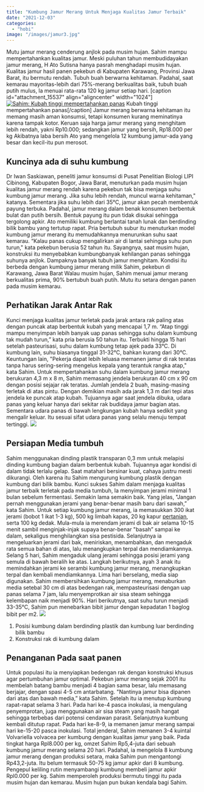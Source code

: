 ```yaml
---
title: "Kumbung Jamur Merang Untuk Menjaga Kualitas Jamur Terbaik"
date: "2021-12-03"
categories: 
  - "hobi"
image: "/images/jamur3.jpg"
---
```


Mutu jamur merang cenderung anjlok pada musim hujan. Sahim mampu mempertahankan kualitas jamur. Meski puluhan tahun membudidayakan jamur merang, H Ato Sutisna hanya pasrah menghadapi musim hujan. Kualitas jamur hasil panen pekebun di Kabupaten Karawang, Provinsi Jawa Barat, itu bermutu rendah. Tubuh buah berwarna kehitaman. Padahal, saat kemarau mayoritas-lebih dari 75%-merang berkualitas baik, tubuh buah putih mulus, la menuai rata-rata 120 kg jamur setiap hari. \[caption id="attachment\_15537" align="aligncenter" width="1024"\][![Sahim: Kubah tinggi mempertahankan panas](/images/jamur-merang-1024x576.jpg)](http://localhost/mitra/wp-content/uploads/2021/12/jamur-merang.jpg) Kubah tinggi mempertahankan panas\[/caption\] Jamur merang berwarna kehitaman itu memang masih aman konsumsi, tetapi konsumen kurang meminatinya karena tampak kotor. Keruan saja harga jamur merang yang menghitam lebih rendah, yakni Rp10.000; sedangkan jamur yang bersih, Rp18.000 per kg Akibatnya laba bersih Ato yang mengelola 12 kumbung jamur-ada yang besar dan kecil-itu pun merosot.

## Kuncinya ada di suhu kumbung

Dr Iwan Saskiawan, peneliti jamur konsumsi di Pusat Penelitian Biologi LIPI Cibinong, Kabupaten Bogor, Jawa Barat, menuturkan pada musim hujan kualitas jamur merang rendah karena pekebun tak bisa menjaga suhu kumbung jamur merang. Jika suhu lebih rendah, muncul warna kehitaman," katanya. Sementara jika suhu lebih dari 35°C, jamur akan pecah membentuk payung terbuka. Padahal, jamur merang dalam benak konsumen berbentuk bulat dan putih bersih. Bentuk payung itu pun tidak disukai sehingga tergolong apkir. Ato memiliki kumbung berlantai tanah lunak dan berdinding bilik bambu yang tertutup rapat. Pria bertubuh subur itu menuturkan model kumbung jamur merang itu memudahkannya menurunkan suhu saat kemarau. “Kalau panas cukup mengalirkan air di lantai sehingga suhu pun turun," kata pekebun berusia 52 tahun itu. Sayangnya, saat musim hujan, konstruksi itu menyebabkan kumbungbanyak kehilangan panas sehingga suhunya anjlok. Dampaknya banyak tubuh jamur menghitam. Kondisi itu berbeda dengan kumbung jamur merang milik Sahim, pekebun di Karawang, Jawa Barat Walau musim hujan, Sahim menuai jamur merang berkualitas prima, 90% bertubuh buah putih. Mutu itu setara dengan panen pada musim kemarau.

## Perhatikan Jarak Antar Rak

Kunci menjaga kualitas jamur terletak pada jarak antara rak paling atas dengan puncak atap berbentuk kubah yang mencapai 1,7 m. “Atap tinggi mampu menyimpan lebih banyak uap panas sehingga suhu dalam kumbung tak mudah turun,” kata pria berusia 50 tahun itu. Terbukti hingga 15 hari setelah pasteurisasi, suhu dalam kumbung tetap ajek pada 33°C. Di kumbung lain, suhu biasanya tinggal 31-32°C, bahkan kurang dari 30°C. Keuntungan lain, "Pekerja dapat lebih leluasa memanen jamur di rak teratas tanpa harus sering-sering mengelus kepala yang terantuk rangka atap," kata Sahim. Untuk mempertahankan suhu dalam kumbung jamur merang berukuran 4,3 m x 8 m, Sahim memasang jendela berukuran 40 cm x 90 cm dengan posisi sejajar rak teratas. Jumlah jendela 2 buah, masing-masing terletak di atas pintu. Dengan demikian masih ada jarak 1,3 m dari tepi atas jendela ke puncak atap kubah. Tujuannya agar saat jendela dibuka, udara panas yang keluar hanya dari sekitar rak budidaya jamur bagian atas. Sementara udara panas di bawah lengkungan kubah hanya sedikit yang mengalir keluar. Itu sesuai sifat udara panas yang selalu menuju tempat tertinggi. ![](/images/media-tanam-400x225.jpg)

## Persiapan Media tumbuh

Sahim menggunakan dinding plastik transparan 0,3 mm untuk melapisi dinding kumbung bagian dalam berbentuk kubah. Tujuannya agar kondisi di dalam tidak terlalu gelap. Saat matahari bersinar kuat, cahaya justru mesti dikurangi. Oleh karena itu Sahim mengurung kumbung plastik dengan kumbung dari bilik bambu. Kunci sukses Sahim dalam menjaga kualitas jamur terbaik terletak pada media tumbuh, la menyimpan jerami minimal 1 bulan sebelum fermentasi. Semakin lama semakin baik. Yang jelas, "Jangan pernah menggunakan jerami yang benar-benar masih baru dari sawah,” kata Sahim. Untuk setiap kumbung jamur merang, ia memasukkan 300 ikat jerami (bobot 1 ikat 1-3 kg), 500 kg limbah kapas, 20 kg kapur [pertanian](http://localhost/mitra/pertanian "pertanian"), serta 100 kg dedak. Mula-mula ia merendam jerami di bak air selama 10-15 menit sambil menginjak-injak supaya benar-benar "basah” sampai ke dalam, sekaligus menghilangkan sisa pestisida. Selanjutnya ia mengeluarkan jerami dari bak, meniriskan, menambahkan, dan mengaduk rata semua bahan di atas, lalu menangkupkan terpal dan mendiamkannya. Selang 5 hari, Sahim mengaduk ulang jerami sehingga posisi jerami yang semula di bawah beralih ke atas. Langkah berikutnya, ayah 3 anak itu memindahkan jerami ke serambi kumbung jamur merang, menangkupkan terpal dan kembali mendiamkannya. Lima hari berselang, media siap digunakan. Sahim membersihkan kumbung jamur merang, menaburkan media setebal 30 cm di atas bedengan rak, mempasteurisasi dengan uap panas selama 7 jam, lalu menyemprotkan air sisa steam sehingga kelembapan naik menjadi 90%. Hari berikutnya, saat suhu turun menjadi 33-35°C, Sahim pun menebarkan bibit jamur dengan kepadatan 1 baglog bibit per m2. [![](/images/kumbung-1024x432.jpg)](http://localhost/mitra/wp-content/uploads/2021/12/kumbung.jpg)

1. Posisi kumbung dalam berdinding plastik dan kumbung luar berdinding bilik bambu
2. Konstruksi rak di kumbung dalam

## Penanganan Pada saat panen

Untuk populasi itu ia menyiapkan bedengan rak dengan konstruksi khusus agar pertumbuhan jamur optimal. Pekebun jamur merang sejak 2001 itu membelah batang bambu menjadi 4 bagian sama besar, lalu memasang berjajar, dengan spasi 4-5 cm antarbatang. "Nantinya jamur bisa dipanen dari atas dan bawah media,” kata Sahim. Setelah itu ia menutup kumbung rapat-rapat selama 3 hari. Pada hari ke-4 pasca inokulasi, ia mengulang penyemprotan, juga menggunakan air sisa steam yang masih hangat sehingga terbebas dari potensi cendawan parasit. Selanjutnya kumbung kembali ditutup rapat. Pada hari ke-8-9, ia memanen jamur merang sampai hari ke-15-20 pasca inokulasi. Total jenderal, Sahim memanen 3-4 kuintal Volvariella volvacea per kumbung dengan kualitas jamur yang baik. Pada tingkat harga Rpl8.000 per kg, omzet Sahim Rp5,4-juta dari sebuah kumbung jamur merang selama 20 hari. Padahal, ia mengelola 8 kumbung jamur merang dengan produksi setara, maka Sahim pun mengantongi Rp43,2-juta. Itu belum termasuk 50-75 kg jamur apkir dari 8 kumbung. Pengepul keliling rutin menyambangi kumbung membeli jamur apkir Rpl0.000 per kg. Sahim memperoleh produksi bermutu tinggi itu pada musim hujan dan kemarau. Musim hujan pun bukan kendala bagi Sahim.
